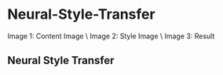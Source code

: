 # Neural-Style-Transfer
Image 1: Content Image \ Image 2: Style Image \ Image 3: Result

## Neural Style Transfer 
